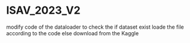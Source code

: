 # ISAV_2023_V2

modify code of the dataloader to check the if dataset exist loade the file according to the code else download from the Kaggle
